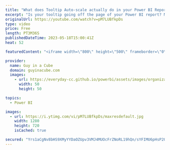 ```yaml
---
title: "What does Tooltip Auto-scale actually do in your Power BI Report?"
excerpt: "Is your tooltip going off the page of your Power BI report? Maybe it looks weird on an iPad or smaller device. Adam shows how the new tooltip auto-scale feature can help.  April 2023 Update reference https://powerbi.microsoft.com/blog/power-bi-april-2023-feature-summary/#post-23001-_Toc1599845071  Documentation:"
originalUrl: https://youtube.com/watch?v=pM7LUBfkpDs
type: video
price: Free
length: PT3M36S
publishedDateTime: 2023-05-18T15:00:41Z
heat: 52

featuredContent: "<iframe width=\"800\" height=\"500\" frameborder=\"0\" src=\"https://www.youtube.com/embed/pM7LUBfkpDs\" allow=\"accelerometer; autoplay; encrypted-media; gyroscope; picture-in-picture\" allowfullscreen></iframe>"

provider:
  name: Guy in a Cube
  domain: guyinacube.com
  images:
    - url: https://everyday-cc.github.io/powerbi/assets/images/organizations/guyinacube.com-50x50.jpg
      width: 50
      height: 50

topics:
  - Power BI

images:
  - url: https://i.ytimg.com/vi/pM7LUBfkpDs/maxresdefault.jpg
    width: 1280
    height: 720
    isCached: true

secured: "Yrs1aCgNv8bHS9XMyYYDaOZUpv3VMJ4MUOcFrZNoRL19hQn/sYFIMU6pHsP2OmI6DYaXHwWJuMFBqIGZXCgA9lYSO26ej19xCRcIYY/cNFjhLUC++lORrF0KK1yQPT1LS1Ces7XVapJhMWR6v9KYTtdyrzxSQ1dT8NWIqRw24UKJLkAvNDRyRWSH/QHMu+oUW7Un6QAy+JR7dPGuO87NF0YrGqu320N6Vyz2wY8CAVsdcVIe6QmDbQ/sBKmQ6SR0WEDy/JxM48lokZTJyNla7siCxXd9OgcVQ3Y9SVh76f6iP9kMRZM6bD7AxbtVTHygjYaZ9YzyW9y5XMIjLM+Co8NQBLQSl3W2CRjCvnyAB3rTsLGlbP5utWuRkQdLRoKxckSw90YSRJTB23LPoajQBlWlxfavCEwGYr2K0AoWBno=;yRuf8FVogafiI5YfAIXbiQ=="
---
```


